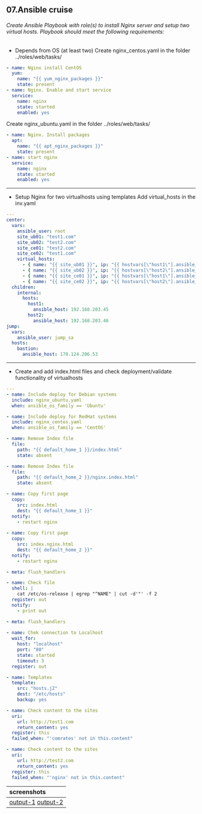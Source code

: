 07.Ansible cruise
----
###### Create Ansible Playbook with role(s) to install Nginx server and setup two virtual hosts. Playbook should meet the following requirements:
* Depends from OS (at least two)
Create nginx_centos.yaml in the folder ../roles/web/tasks/
```yaml
- name: Nginx install CentOS
  yum:
    name: "{{ yum_nginx_packages }}"
    state: present
- name: Nginx. Enable and start service
  service:
    name: nginx
    state: started
    enabled: yes
```
Create nginx_ubuntu.yaml in the folder ../roles/web/tasks/
```yaml
- name: Nginx. Install packages
  apt:
    name: "{{ apt_nginx_packages }}"
    state: present
- name: start nginx
  service:
    name: nginx
    state: started
    enabled: yes
```
-----
* Setup Nginx for two virtualhosts using templates
Add virtual_hosts in the inv.yaml
```yaml
---
center:
  vars:
    ansible_user: root
    site_ub01: "test1.com"
    site_ub02: "test2.com"
    site_ce01: "test2.com"
    site_ce02: "test1.com"
    virtual_hosts:
      - { name: "{{ site_ub01 }}", ip: "{{ hostvars[\"host1\"].ansible_host }}"}
      - { name: "{{ site_ub02 }}", ip: "{{ hostvars[\"host2\"].ansible_host }}"} 
      - { name: "{{ site_ce01 }}", ip: "{{ hostvars[\"host1\"].ansible_host }}"}
      - { name: "{{ site_ce02 }}", ip: "{{ hostvars[\"host2\"].ansible_host }}"}       
  children:
    internal:
      hosts:
        host1:
          ansible_host: 192.168.203.45
        host2:
          ansible_host: 192.168.203.46
jump:
  vars:
    ansible_user: jump_sa
  hosts:
    bastion:
      ansible_host: 178.124.206.53
```
---
* Create and add index.html files and check deployment/validate functionality of virtualhosts
```yaml
---
- name: Include deploy for Debian systems
  include: nginx_ubuntu.yaml
  when: ansible_os_family == 'Ubuntu'

- name: Include deploy for RedHat systems
  include: nginx_centos.yaml
  when: ansible_os_family == 'CentOS'

- name: Remove Index file
  file:
    path: "{{ default_home_1 }}/index.html"
    state: absent

- name: Remove Index file
  file:
    path: "{{ default_home_2 }}/nginx.index.html"
    state: absent

- name: Copy first page
  copy:
    src: index.html
    dest: "{{ default_home_1 }}"
  notify:
    - restart nginx
      
- name: Copy first page
  copy:
    src: index.nginx.html
    dest: "{{ default_home_2 }}"
  notify:
    - restart nginx

- meta: flush_handlers

- name: Check file
  shell: |
    cat /etc/os-release | egrep "^NAME" | cut -d'"' -f 2
  register: out
  notify:
    - print out

- meta: flush_handlers
  
- name: Chek connection to Localhost
  wait_for:
    host: "localhost"
    port: "80"
    state: started
    timeout: 3
  register: out

- name: Templates
  template:
    src: "hosts.j2"
    dest: "/etc/hosts"
    backup: yes

- name: Check content to the sites
  uri:
    url: http://test1.com
    return_content: yes 
  register: this
  failed_when: "'comrates' not in this.content" 

- name: Check content to the sites
  uri:
    url: http://test2.com
    return_content: yes
  register: this
  failed_when: "'nginx' not in this.content"
```
|screenshots|
| :------------ |
|[output-1](https://ibb.co/s9sXmJb) [output-2](https://ibb.co/XZdjNmt)|
